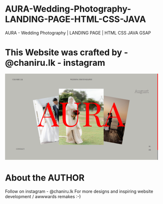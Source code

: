 # AURA-Wedding-Photography-LANDING-PAGE-HTML-CSS-JAVA
AURA - Wedding Photography | LANDING PAGE |  HTML CSS JAVA GSAP

# This Website was crafted by - @chaniru.lk - instagram

![Screenshot](./images/sos.png)

# About the AUTHOR

Follow on instagram - @chaniru.lk 
For more designs and inspiring website development /
awwwards remakes :-)

